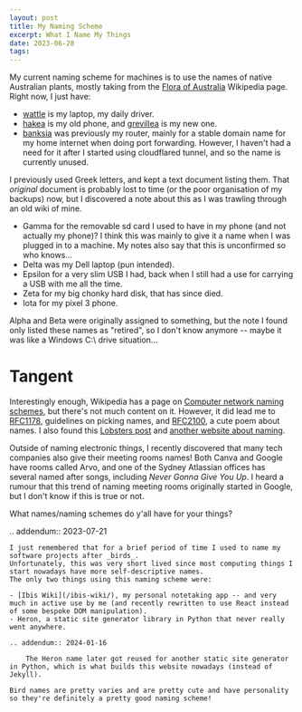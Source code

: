 ```yaml
---
layout: post
title: My Naming Scheme
excerpt: What I Name My Things
date: 2023-06-28
tags:
---
```


My current naming scheme for machines is to use the names of native Australian plants, mostly taking from the [Flora of Australia](https://en.wikipedia.org/wiki/Flora_of_Australia) Wikipedia page.
Right now, I just have:

- [wattle](https://en.wikipedia.org/wiki/Acacia_pycnantha) is my laptop, my daily driver.
- [hakea](https://en.wikipedia.org/wiki/Hakea) is my old phone, and [grevillea](https://en.wikipedia.org/wiki/Grevillea) is my new one.
- [banksia](https://en.wikipedia.org/wiki/Banksia) was previously my router, mainly for a stable domain name for my home internet when doing port forwarding.
	However, I haven't had a need for it after I started using cloudflared tunnel, and so the name is currently unused.

<!--https://en.wikipedia.org/wiki/Proteaceae-->

I previously used Greek letters, and kept a text document listing them.
That _original_ document is probably lost to time (or the poor organisation of my backups) now, but I discovered a note about this as I was trawling through an old wiki of mine.

- Gamma for the removable sd card I used to have in my phone (and not actually my phone)?
	I think this was mainly to give it a name when I was plugged in to a machine.
	My notes also say that this is unconfirmed so who knows...
- Delta was my Dell laptop (pun intended).
- Epsilon for a very slim USB I had, back when I still had a use for carrying a USB with me all the time.
- Zeta for my big chonky hard disk, that has since died.
- Iota for my pixel 3 phone.

Alpha and Beta were originally assigned to something, but the note I found only listed these names as "retired", so I don't know anymore -- maybe it was like a Windows C:\ drive situation...

# Tangent

Interestingly enough, Wikipedia has a page on [Computer network naming schemes](https://en.wikipedia.org/wiki/Computer_network_naming_scheme), but there's not much content on it.
However, it did lead me to [RFC1178](https://datatracker.ietf.org/doc/html/rfc1178), guidelines on picking names, and [RFC2100](https://datatracker.ietf.org/doc/html/rfc2100), a cute poem about names.
I also found this [Lobsters post](https://lobste.rs/s/28cup4/how_do_you_name_your_hosts) and [another website about naming](https://web.cecs.pdx.edu/~trent/name-themes.html).

Outside of naming electronic things, I recently discovered that many tech companies also give their meeting rooms names!
Both Canva and Google have rooms called Arvo, and one of the Sydney Atlassian offices has several named after songs, including _Never Gonna Give You Up_.
I heard a rumour that this trend of naming meeting rooms originally started in Google, but I don't know if this is true or not.

What names/naming schemes do y'all have for your things?

.. addendum:: 2023-07-21

	I just remembered that for a brief period of time I used to name my software projects after _birds_.
	Unfortunately, this was very short lived since most computing things I start nowadays have more self-descriptive names.
	The only two things using this naming scheme were:

	- [Ibis Wiki](/ibis-wiki/), my personal notetaking app -- and very much in active use by me (and recently rewritten to use React instead of some bespoke DOM manipulation).
	- Heron, a static site generator library in Python that never really went anywhere.

	.. addendum:: 2024-01-16

		The Heron name later got reused for another static site generator in Python, which is what builds this website nowadays (instead of Jekyll).

	Bird names are pretty varies and are pretty cute and have personality so they're definitely a pretty good naming scheme!
